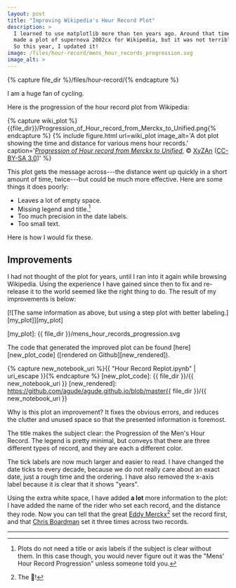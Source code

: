 ```yaml
---
layout: post
title: "Improving Wikipedia's Hour Record Plot"
description: >
  I learned to use matplotlib more than ten years ago. Around that time, I
  made a plot of supernova 2002cx for Wikipedia, but it was not terrible good.
  So this year, I updated it!
image: /files/hour-record/mens_hour_records_progression.svg
image_alt: >
---
```


{% capture file_dir %}/files/hour-record/{% endcapture %}

I am a huge fan of cycling.

Here is the progression of the hour record plot from Wikipedia:

{% capture wiki_plot %}{{file_dir}}/Progression_of_Hour_record_from_Merckx_to_Unified.png{% endcapture %}
{% include figure.html
  url=wiki_plot
  image_alt='A dot plot showing the time and distance for various mens hour records.'
  caption='<a href="https://en.wikipedia.org/wiki/File:Progression_of_Hour_record_from_Merckx_to_Unified.png"><em>Progression
  of Hour record from Merckx to Unified</em></a>, © <a
  href="https://en.wikipedia.org/wiki/User:XyZAn">XyZAn</a> (<a
  href="https://creativecommons.org/licenses/by-sa/3.0/deed.en">CC-BY-SA
  3.0</a>)'
%}

This plot gets the message across---the distance went up quickly in a short
amount of time, twice---but could be much more effective. Here are some things
it does poorly:
- Leaves a lot of empty space.
- Missing legend and title.[^1]
- Too much precision in the date labels.
- Too small text.

Here is how I would fix these.

## Improvements

I had not thought of the plot for years, until I ran into it again while
browsing Wikipedia. Using the experience I have gained since then to fix
and re-release it to the world seemed like the right thing to do. The
result of my improvements is below:

[![The same information as above, but using a step plot with better labeling.][my_plot]][my_plot]

[my_plot]: {{ file_dir }}/mens_hour_records_progression.svg

The code that generated the improved plot can be found [here][new_plot_code]
([rendered on Github][new_rendered]).

{% capture new_notebook_uri %}{{ "Hour Record Replot.ipynb" | uri_escape }}{% endcapture %}
[new_plot_code]: {{ file_dir }}/{{ new_notebook_uri }}
[new_rendered]: https://github.com/agude/agude.github.io/blob/master{{ file_dir }}/{{ new_notebook_uri }}

Why is this plot an improvement? It fixes the obvious errors, and reduces the
clutter and unused space so that the presented information is foremost.

The title makes the subject clear: the Progression of the Men's Hour Record.
The legend is pretty minimal, but conveys that there are three different types
of record, and they are each a different color.

The tick labels are now much larger and easier to read. I have changed the
date ticks to every decade, because we do not really care about an exact date,
just a rough time and the ordering. I have also removed the x-axis label
because it is clear that it shows "years".

Using the extra white space, I have added **a lot** more information to the
plot: I have added the name of the rider who set each record, and the distance
they rode. Now you can tell that the great [Eddy Merckx][merckx][^2] set the
record first, and that [Chris Boardman][boardman] set it three times across
two records.

[merckx]: https://en.wikipedia.org/wiki/Eddy_Merckx
[boardman]: https://en.wikipedia.org/wiki/Chris_Boardman

---
[^1]: Plots do not need a title or axis labels if the subject is clear without them. In this case though, you would never figure out it was the "Mens' Hour Record Progression" unless someone told you.
[^2]: The 🐐!
